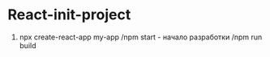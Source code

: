 # React-init-project
 1)  npx create-react-app my-app  /npm start - начало разработки  /npm run build
 

